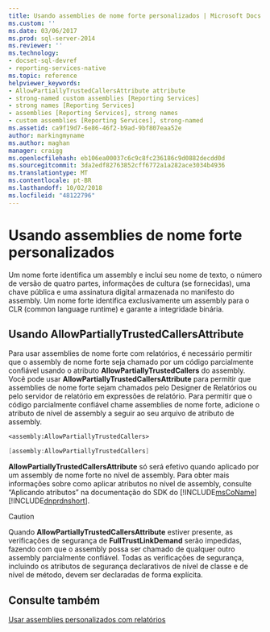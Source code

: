 ```yaml
---
title: Usando assemblies de nome forte personalizados | Microsoft Docs
ms.custom: ''
ms.date: 03/06/2017
ms.prod: sql-server-2014
ms.reviewer: ''
ms.technology:
- docset-sql-devref
- reporting-services-native
ms.topic: reference
helpviewer_keywords:
- AllowPartiallyTrustedCallersAttribute attribute
- strong-named custom assemblies [Reporting Services]
- strong names [Reporting Services]
- assemblies [Reporting Services], strong names
- custom assemblies [Reporting Services], strong-named
ms.assetid: ca9f19d7-6e86-46f2-b9ad-9bf807eaa52e
author: markingmyname
ms.author: maghan
manager: craigg
ms.openlocfilehash: eb106ea00037c6c9c8fc236186c9d0882decdd0d
ms.sourcegitcommit: 3da2edf82763852cff6772a1a282ace3034b4936
ms.translationtype: MT
ms.contentlocale: pt-BR
ms.lasthandoff: 10/02/2018
ms.locfileid: "48122796"
---
```

# <a name="using-strong-named-custom-assemblies"></a>Usando assemblies de nome forte personalizados
  Um nome forte identifica um assembly e inclui seu nome de texto, o número de versão de quatro partes, informações de cultura (se fornecidas), uma chave pública e uma assinatura digital armazenada no manifesto do assembly. Um nome forte identifica exclusivamente um assembly para o CLR (common language runtime) e garante a integridade binária.  
  
## <a name="using-allowpartiallytrustedcallersattribute"></a>Usando AllowPartiallyTrustedCallersAttribute  
 Para usar assemblies de nome forte com relatórios, é necessário permitir que o assembly de nome forte seja chamado por um código parcialmente confiável usando o atributo **AllowPartiallyTrustedCallers** do assembly. Você pode usar **AllowPartiallyTrustedCallersAttribute** para permitir que assemblies de nome forte sejam chamados pelo Designer de Relatórios ou pelo servidor de relatório em expressões de relatório. Para permitir que o código parcialmente confiável chame assemblies de nome forte, adicione o atributo de nível de assembly a seguir ao seu arquivo de atributo de assembly.  
  
```vb  
<assembly:AllowPartiallyTrustedCallers>  
```  
  
```csharp  
[assembly:AllowPartiallyTrustedCallers]  
```  
  
 **AllowPartiallyTrustedCallersAttribute** só será efetivo quando aplicado por um assembly de nome forte no nível de assembly. Para obter mais informações sobre como aplicar atributos no nível de assembly, consulte “Aplicando atributos” na documentação do SDK do [!INCLUDE[msCoName](../../includes/msconame-md.md)] [!INCLUDE[dnprdnshort](../../includes/dnprdnshort-md.md)].  
  
> [!CAUTION]  
>  Quando **AllowPartiallyTrustedCallersAttribute** estiver presente, as verificações de segurança de **FullTrustLinkDemand** serão impedidas, fazendo com que o assembly possa ser chamado de qualquer outro assembly parcialmente confiável. Todas as verificações de segurança, incluindo os atributos de segurança declarativos de nível de classe e de nível de método, devem ser declaradas de forma explícita.  
  
## <a name="see-also"></a>Consulte também  
 [Usar assemblies personalizados com relatórios](using-custom-assemblies-with-reports.md)  
  
  
